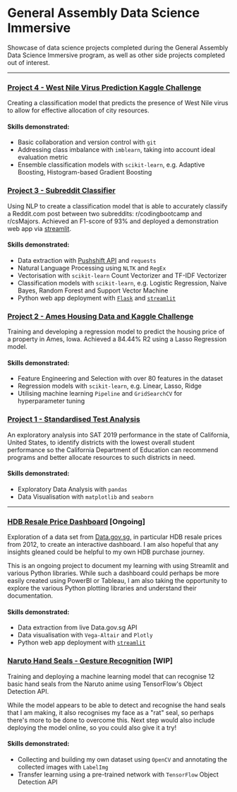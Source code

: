 # General Assembly Data Science Immersive

Showcase of data science projects completed during the General Assembly Data Science Immersive program, as well as other side projects completed out of interest.

---

### [Project 4 - West Nile Virus Prediction Kaggle Challenge](https://github.com/eeshawn11/DSI33-Shawn/tree/main/Project4)

Creating a classification model that predicts the presence of West Nile virus to allow for effective allocation of city resources.

#### Skills demonstrated:

- Basic collaboration and version control with `git`
- Addressing class imbalance with `imblearn`, taking into account ideal evaluation metric
- Ensemble classification models with `scikit-learn`, e.g. Adaptive Boosting, Histogram-based Gradient Boosting

### [Project 3 - Subreddit Classifier](https://github.com/eeshawn11/DSI33-Shawn/tree/main/Project3)

Using NLP to create a classification model that is able to accurately classify a Reddit.com post between two subreddits: r/codingbootcamp and r/csMajors. Achieved an F1-score of 93% and deployed a demonstration web app via [streamlit](https://shawn-nlp-classifier.streamlit.app).

#### Skills demonstrated:

- Data extraction with [Pushshift API](https://github.com/pushshift/api) and `requests`
- Natural Language Processing using `NLTK` and `RegEx`
- Vectorisation with `scikit-learn` Count Vectorizer and TF-IDF Vectorizer
- Classification models with `scikit-learn`, e.g. Logistic Regression, Naive Bayes, Random Forest and Support Vector Machine
- Python web app deployment with [`Flask`](https://github.com/eeshawn11/DSI33-Shawn/blob/main/Project3/app/app.py) and [`streamlit`](https://shawn-nlp-classifier.streamlit.app)

### [Project 2 - Ames Housing Data and Kaggle Challenge](https://github.com/eeshawn11/DSI33-Shawn/tree/main/Project2)

Training and developing a regression model to predict the housing price of a property in Ames, Iowa. Achieved a 84.44% R2 using a Lasso Regression model.

#### Skills demonstrated:

- Feature Engineering and Selection with over 80 features in the dataset
- Regression models with `scikit-learn`, e.g. Linear, Lasso, Ridge
- Utilising machine learning `Pipeline` and `GridSearchCV` for hyperparameter tuning

### [Project 1 - Standardised Test Analysis](https://github.com/eeshawn11/DSI33-Shawn/tree/main/Project1)

An exploratory analysis into SAT 2019 performance in the state of California, United States, to identify districts with the lowest overall student performance so the California Department of Education can recommend programs and better allocate resources to such districts in need.

#### Skills demonstrated:

- Exploratory Data Analysis with `pandas`
- Data Visualisation with `matplotlib` and `seaborn`

---

### [HDB Resale Price Dashboard](https://github.com/eeshawn11/DSI33-Shawn/tree/main/Side_Projects/HDB_Resale_Price) [Ongoing]

Exploration of a data set from [Data.gov.sg](https://data.gov.sg/), in particular HDB resale prices from 2012, to create an interactive dashboard. I am also hopeful that any insights gleaned could be helpful to my own HDB purchase journey.

This is an ongoing project to document my learning with using Streamlit and various Python libraries. While such a dashboard could perhaps be more easily created using PowerBI or Tableau, I am also taking the opportunity to explore the various Python plotting libraries and understand their documentation.

#### Skills demonstrated:

- Data extraction from live Data.gov.sg API
- Data visualisation with `Vega-Altair` and `Plotly`
- Python web app deployment with [`streamlit`](https://shawn-hdb-resale-viz.streamlit.app/)

### [Naruto Hand Seals - Gesture Recognition](https://github.com/eeshawn11/DSI33-Shawn/tree/main/Side_Projects/Naruto_Gesture_Recognition) [WIP]

Training and deploying a machine learning model that can recognise 12 basic hand seals from the Naruto anime using TensorFlow's Object Detection API.

While the model appears to be able to detect and recognise the hand seals that I am making, it also recognises my face as a "rat" seal, so perhaps there's more to be done to overcome this. Next step would also include deploying the model online, so you could also give it a try!

#### Skills demonstrated:

- Collecting and building my own dataset using `OpenCV` and annotating the collected images with `LabelImg`
- Transfer learning using a pre-trained network with `TensorFlow` Object Detection API
